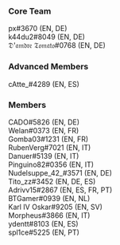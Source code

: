 ### Core Team
px#3670 (EN, DE)    
k44du2#8049 (EN, DE)    
𝔇'𝔞𝔪𝔡𝔯𝔢 𝔗𝔬𝔪𝔞𝔱𝔬#0768 (EN, DE)    

### Advanced Members
cAtte_#4289 (EN, ES)

### Members
CADO#5826 (EN, DE)       
Welan#0373 (EN, FR)      
Gomba03#1231 (EN, FR)    
RubenVerg#7021 (EN, IT)    
Danuer#5139 (EN, IT)     
Pinguino82#0356 (EN, IT)    
Nudelsuppe_42_#3571 (EN, DE)    
Tito_zz#3452 (EN, DE, ES)    
Adrivv15#2867 (EN, ES, FR, PT)    
BTGamer#0939 (EN, NL)    
Karl IV Oskar#9205 (EN, SV)    
Morpheus#3866 (EN, IT)       
ydentt#8103 (EN, ES)    
spl1ce#5225 (EN, PT)    